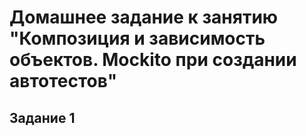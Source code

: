 # Домашнее задание к занятию "Композиция и зависимость объектов. Mockito при создании автотестов"
## Задание 1